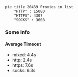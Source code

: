 
```mermaid
pie title 20439 Proxies in list
    "HTTP" : 15080
    "HTTPS": 4307
    "SOCKS" : 3608
```

### Some Info
#### Average Timeout

- mixed: 4.4s
- http: 2.4s
- https: 7.6s
- socks: 6.3s